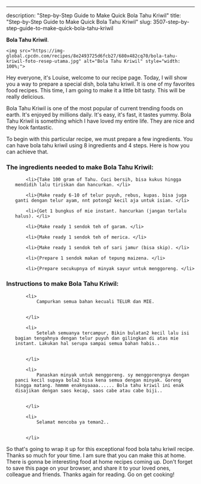---
description: "Step-by-Step Guide to Make Quick Bola Tahu Kriwil"
title: "Step-by-Step Guide to Make Quick Bola Tahu Kriwil"
slug: 3507-step-by-step-guide-to-make-quick-bola-tahu-kriwil

<p>
	<strong>Bola Tahu Kriwil</strong>. 
	
</p>
<p>
	
	<img src="https://img-global.cpcdn.com/recipes/8e2493725d6fcb27/680x482cq70/bola-tahu-kriwil-foto-resep-utama.jpg" alt="Bola Tahu Kriwil" style="width: 100%;">
	
	
</p>
<p>
	Hey everyone, it's Louise, welcome to our recipe page. Today, I will show you a way to prepare a special dish, bola tahu kriwil. It is one of my favorites food recipes. This time, I am going to make it a little bit tasty. This will be really delicious.
</p>
	
<p>
	Bola Tahu Kriwil is one of the most popular of current trending foods on earth. It's enjoyed by millions daily. It's easy, it's fast, it tastes yummy. Bola Tahu Kriwil is something which I have loved my entire life. They are nice and they look fantastic.
</p>
<p>
	
</p>

<p>
To begin with this particular recipe, we must prepare a few ingredients. You can have bola tahu kriwil using 8 ingredients and 4 steps. Here is how you can achieve that.
</p>

<h3>The ingredients needed to make Bola Tahu Kriwil:</h3>

<ol>
	
		<li>{Take 100 gram of Tahu. Cuci bersih, bisa kukus hingga mendidih lalu tiriskan dan hancurkan. </li>
	
		<li>{Make ready 6-10 of telur puyuh, rebus, kupas. bisa juga ganti dengan telur ayam, nnt potong2 kecil aja untuk isian. </li>
	
		<li>{Get 1 bungkus of mie instant. hancurkan (jangan terlalu halus). </li>
	
		<li>{Make ready 1 sendok teh of garam. </li>
	
		<li>{Make ready 1 sendok teh of merica. </li>
	
		<li>{Make ready 1 sendok teh of sari jamur (bisa skip). </li>
	
		<li>{Prepare 1 sendok makan of tepung maizena. </li>
	
		<li>{Prepare secukupnya of minyak sayur untuk menggoreng. </li>
	
</ol>
<p>
	
</p>

<h3>Instructions to make Bola Tahu Kriwil:</h3>

<ol>
	
		<li>
			Campurkan semua bahan kecuali TELUR dan MIE.
			
			
		</li>
	
		<li>
			Setelah semuanya tercampur, Bikin bulatan2 kecil lalu isi bagian tengahnya dengan telur puyuh dan gilingkan di atas mie instant. Lakukan hal serupa sampai semua bahan habis..
			
			
		</li>
	
		<li>
			Panaskan minyak untuk menggoreng. sy menggorengnya dengan panci kecil supaya bola2 bisa kena semua dengan minyak. Goreng hingga matang. hmmmm enaknyaaaa...... Bola tahu kriwil ini enak disajikan dengan saos kecap, saos cabe atau cabe biji..
			
			
		</li>
	
		<li>
			Selamat mencoba ya teman2..
			
			
		</li>
	
</ol>

<p>
	
</p>

<p>
	So that's going to wrap it up for this exceptional food bola tahu kriwil recipe. Thanks so much for your time. I am sure that you can make this at home. There is gonna be interesting food at home recipes coming up. Don't forget to save this page on your browser, and share it to your loved ones, colleague and friends. Thanks again for reading. Go on get cooking!
</p>
